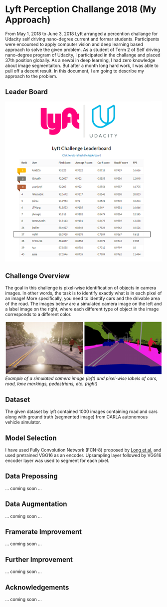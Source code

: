 # Lyft Perception Challange 2018 (My Approach)

From May 1, 2018 to June 3, 2018 Lyft arranged a percention challange for Udacity self driving nano-degree current and formar students. Participents were encoursed to apply computer vision and deep learning based approach to solve the given problem. As a student of Term 2 of Self driving nano-degree program of Udacity, I participated in the challange and placed 37th position globally.  As a newbi in deep learning, I had zero knowledge about image segmentaiton. But after a month long hard work, I was able to pull off a decent result. In this document, I am going to describe my approach to the problem.

## Leader Board

![alt text](leader_board.png)

## Challenge Overview
The goal in this challenge is pixel-wise identification of objects in camera images. In other words, the task is to identify exactly what is in each pixel of an image! More specifically, you need to identify cars and the drivable area of the road. The images below are a simulated camera image on the left and a label image on the right, where each different type of object in the image corresponds to a different color.
<p>
    <img src="challange.png" alt>
    <em>Example of a simulated camera image (left) and pixel-wise labels of cars, road, lane markings, pedestrians, etc. (right) </em>
</p>

## Dataset

The given dataset by lyft contained 1000 images containing road and cars along with ground truth (segmented image) from CARLA autonomous vehicle simulator.

## Model Selection

I have used Fully Convolution Network (FCN-8) proposed by [Long et al.](https://people.eecs.berkeley.edu/~jonlong/long_shelhamer_fcn.pdf) and used pretrained VGG16 as an encoder. Upsampling layer followed by VGG16 encoder layer was used to segment for each pixel.   

## Data Prepossing

... coming soon ...

## Data Augmentation

... coming soon ...

## Framerate Improvement

... coming soon ...

## Further Improvement

... coming soon ...

## Acknowledgements

... coming soon ...

